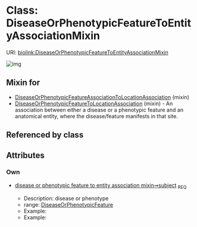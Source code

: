 
# Class: DiseaseOrPhenotypicFeatureToEntityAssociationMixin




URI: [biolink:DiseaseOrPhenotypicFeatureToEntityAssociationMixin](https://w3id.org/biolink/vocab/DiseaseOrPhenotypicFeatureToEntityAssociationMixin)


![img](http://yuml.me/diagram/nofunky;dir:TB/class/[DiseaseOrPhenotypicFeature]<subject%201..1-%20[DiseaseOrPhenotypicFeatureToEntityAssociationMixin],[DiseaseOrPhenotypicFeatureToLocationAssociation]uses%20-.->[DiseaseOrPhenotypicFeatureToEntityAssociationMixin],[DiseaseOrPhenotypicFeatureAssociationToLocationAssociation]uses%20-.->[DiseaseOrPhenotypicFeatureToEntityAssociationMixin],[DiseaseOrPhenotypicFeatureToLocationAssociation],[DiseaseOrPhenotypicFeatureAssociationToLocationAssociation],[DiseaseOrPhenotypicFeature])

## Mixin for

 * [DiseaseOrPhenotypicFeatureAssociationToLocationAssociation](DiseaseOrPhenotypicFeatureAssociationToLocationAssociation.md) (mixin) 
 * [DiseaseOrPhenotypicFeatureToLocationAssociation](DiseaseOrPhenotypicFeatureToLocationAssociation.md) (mixin)  - An association between either a disease or a phenotypic feature and an anatomical entity, where the disease/feature manifests in that site.

## Referenced by class


## Attributes


### Own

 * [disease or phenotypic feature to entity association mixin➞subject](disease_or_phenotypic_feature_to_entity_association_mixin_subject.md)  <sub>REQ</sub>

     * Description: disease or phenotype
     * range: [DiseaseOrPhenotypicFeature](DiseaseOrPhenotypicFeature.md)
     * Example:    
     * Example:    
